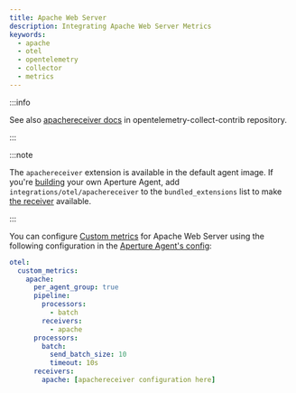 ```yaml
---
title: Apache Web Server
description: Integrating Apache Web Server Metrics
keywords:
  - apache
  - otel
  - opentelemetry
  - collector
  - metrics
---
```


:::info

See also [apachereceiver docs][receiver] in opentelemetry-collect-contrib
repository.

:::

:::note

The `apachereceiver` extension is available in the default agent image. If
you're [building][build] your own Aperture Agent, add
`integrations/otel/apachereceiver` to the `bundled_extensions` list to make [the
receiver][receiver] available.

:::

You can configure [Custom metrics][custom-metrics] for Apache Web Server using
the following configuration in the [Aperture Agent's config][agent-config]:

```yaml
otel:
  custom_metrics:
    apache:
      per_agent_group: true
      pipeline:
        processors:
          - batch
        receivers:
          - apache
      processors:
        batch:
          send_batch_size: 10
          timeout: 10s
      receivers:
        apache: [apachereceiver configuration here]
```

[build]: /reference/aperturectl/build/agent/agent.md
[receiver]:
  https://github.com/open-telemetry/opentelemetry-collector-contrib/tree/main/receiver/apachereceiver
[custom-metrics]: /reference/configuration/agent.md#custom-metrics-config
[agent-config]: /reference/configuration/agent.md#agent-o-t-e-l-config
